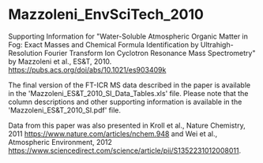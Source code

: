# Mazzoleni_EnvSciTech_2010
Supporting Information for "Water-Soluble Atmospheric Organic Matter in Fog: Exact Masses and Chemical Formula Identification by Ultrahigh-Resolution Fourier Transform Ion Cyclotron Resonance Mass Spectrometry" by Mazzoleni et al., ES&amp;T, 2010.
https://pubs.acs.org/doi/abs/10.1021/es903409k

The final version of the FT-ICR MS data described in the paper is available in the 'Mazzoleni_ES&T_2010_SI_Data_Tables.xls' file.  Please note that the column descriptions and other supporting information is available in the 'Mazzoleni_ES&T_2010_SI.pdf' file. 

Data from this paper was also presented in Kroll et al., Nature Chemistry, 2011 https://www.nature.com/articles/nchem.948 and Wei et al., Atmospheric Environment, 2012 https://www.sciencedirect.com/science/article/pii/S1352231012008011. 
